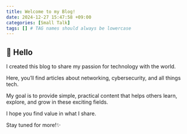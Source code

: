 ```yaml
---
title: Welcome to my Blog!
date: 2024-12-27 15:47:58 +09:00
categories: [Small Talk]
tags: [] # TAG names should always be lowercase
---
```


## 🙋 Hello

I created this blog to share my passion for technology with the world.

Here, you’ll find articles about networking, cybersecurity, and all things tech.

My goal is to provide simple, practical content that helps others learn, explore, and grow in these exciting fields.

I hope you find value in what I share.

Stay tuned for more!✨
